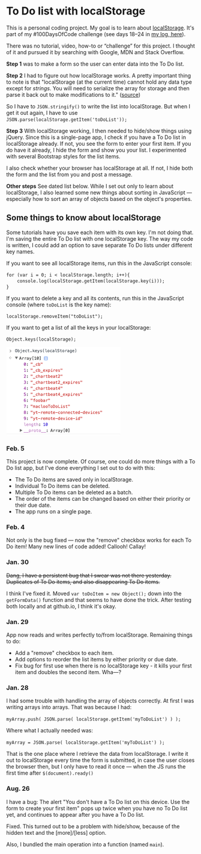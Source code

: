 # To Do list with localStorage

This is a personal coding project. My goal is to learn about [localStorage](https://developer.mozilla.org/en-US/docs/Web/API/Web_Storage_API). It's part of my #100DaysOfCode challenge (see days 18–24 in [my log, here](https://github.com/macloo/100-days-of-code/blob/master/log.md)).

There was no tutorial, video, how-to or “challenge” for this project. I thought of it and pursued it by searching with Google, MDN and Stack Overflow.

**Step 1** was to make a form so the user can enter data into the To Do list.

**Step 2** I had to figure out how localStorage works. A pretty important thing to note is that "localStorage (at the current time) cannot hold any data type except for *strings*. You will need to serialize the array for storage and then parse it back out to make modifications to it." ([source](http://stackoverflow.com/questions/16083919/push-json-objects-to-array-in-localstorage))

So I have to `JSON.stringify()` to write the list into localStorage. But when I get it out again, I have to use `JSON.parse(localStorage.getItem('toDoList'));`

**Step 3** With localStorage working, I then needed to hide/show things using jQuery. Since this is a single-page app, I check if you have a To Do list in localStorage already. If not, you see the form to enter your first item. If you do have it already, I hide the form and show you your list. I experimented with several Bootstrap styles for the list items.

I also check whether your browser has localStorage at all. If not, I hide both the form and the list from you and post a message.

**Other steps** See dated list below. While I set out only to learn about localStorage, I also learned some new things about sorting in JavaScript — especially how to sort an array of objects based on the object's properties.

## Some things to know about localStorage

Some tutorials have you save each item with its own key. I'm not doing that. I'm saving the entire To Do list with one localStorage key. The way my code is written, I could add an option to save separate To Do lists under different key names.

If you want to see all localStorage items, run this in the JavaScript console:

```
for (var i = 0; i < localStorage.length; i++){
    console.log(localStorage.getItem(localStorage.key(i)));
}
```

If you want to delete a key and all its contents, run this in the JavaScript console (where `toDoList` is the key name):

```
localStorage.removeItem("toDoList");
```

If you want to get a list of all the keys in your localStorage:

```
Object.keys(localStorage);
```

![Screen capture: List keys in localStorage](images/keys-localStorage.png)

### Feb. 5

This project is now complete. Of course, one could do more things with a To Do list app, but I've done everything I set out to do with this:

* The To Do items are saved only in localStorage.
* Individual To Do items can be deleted.
* Multiple To Do items can be deleted as a batch.
* The order of the items can be changed based on either their priority or their due date.
* The app runs on a single page.

### Feb. 4

Not only is the bug fixed — now the "remove" checkbox works for each To Do item! Many new lines of code added! Callooh! Callay!

### Jan. 30

~~Dang, I have a persistent bug that I swear was not there yesterday. Duplicates of To Do items, and also disappearing To Do items.~~

I think I've fixed it. Moved `var toDoItem = new Object();` down into the `getFormData()` function and that seems to have done the trick. After testing both locally and at github.io, I think it's okay.

### Jan. 29

App now reads and writes perfectly to/from localStorage. Remaining things to do:

* Add a "remove" checkbox to each item.
* Add options to reorder the list items by either priority or due date.
* Fix bug for first use when there is no localStorage key - it kills your first item and doubles the second item. Wha—?

### Jan. 28

I had some trouble with handling the array of objects correctly. At first I was writing arrays into arrays. That was because I had:

`myArray.push( JSON.parse( localStorage.getItem('myToDoList') ) );`

Where what I actually needed was:

`myArray = JSON.parse( localStorage.getItem('myToDoList') );`

That is the one place where I retrieve the data from localStorage. I write it out to localStorage every time the form is submitted, in case the user closes the browser then, but I only have to read it once — when the JS runs the first time after `$(document).ready()`

### Aug. 26

I have a bug: The alert "You don't have a To Do list on this device. Use the form to create your first item" pops up twice when you have no To Do list yet, and continues to appear after you have a To Do list.

Fixed. This turned out to be a problem with hide/show, because of the hidden text and the [more]/[less] option.

Also, I bundled the main operation into a function (named `main`).
